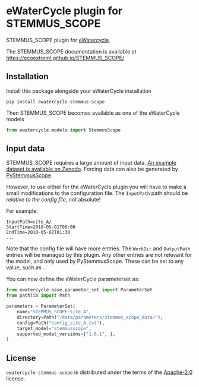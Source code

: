 # eWaterCycle plugin for STEMMUS_SCOPE

STEMMUS_SCOPE plugin for [eWatercycle](https://ewatercycle.readthedocs.io/).

The STEMMUS_SCOPE documentation is available at https://ecoextreml.github.io/STEMMUS_SCOPE/

## Installation

Install this package alongside your eWaterCycle installation

```console
pip install ewatercycle-stemmus-scope
```

Then STEMMUS_SCOPE becomes available as one of the eWaterCycle models

```python
from ewatercycle.models import StemmusScope
```

## Input data

STEMMUS_SCOPE requires a large amount of input data. 
[An example dataset is available on Zenodo](https://zenodo.org/records/10566827).
Forcing data can also be generated by [PyStemmusScope](https://github.com/EcoExtreML/STEMMUS_SCOPE_Processing).

However, to use either for the eWaterCycle plugin you will have to make a small modifications to the configuration file.
The `InputPath` path should be *relative to the config file*, not absolute!

For example:
```
InputPath=site_A/
StartTime=2010-05-01T00:00
EndTime=2010-05-02T01:30
...
```

Note that the config file will have more entries.
The `WorkDir` and `OutputPath` entries will be managed by this plugin.
Any other entries are not relevant for the model, and only used by PyStemmusScope.
These can be set to any value, such as `.`.

You can now define the eWaterCycle parameterset as:

```py
from ewatercycle.base.parameter_set import ParameterSet
from pathlib import Path

parameters = ParameterSet(
    name="STEMMUS_SCOPE-site_A",
    directory=Path("/data/parameters/stemmus_scope_data/"),
    config=Path("config_site_A.txt"),
    target_model="stemmusscope",
    supported_model_versions={"1.6.1", },
)
```

## License

`ewatercycle-stemmus-scope` is distributed under the terms of the [Apache-2.0](https://spdx.org/licenses/Apache-2.0.html) license.
